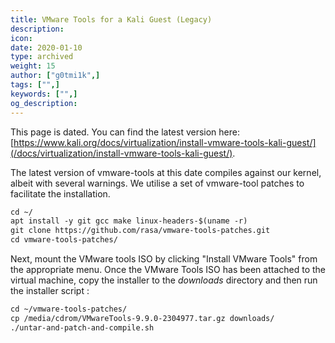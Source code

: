 ```yaml
---
title: VMware Tools for a Kali Guest (Legacy)
description:
icon:
date: 2020-01-10
type: archived
weight: 15
author: ["g0tmi1k",]
tags: ["",]
keywords: ["",]
og_description:
---
```


This page is dated. You can find the latest version here: [https://www.kali.org/docs/virtualization/install-vmware-tools-kali-guest/](/docs/virtualization/install-vmware-tools-kali-guest/).

The latest version of vmware-tools at this date compiles against our kernel, albeit with several warnings. We utilise a set of vmware-tool patches to facilitate the installation.

```markdown
cd ~/
apt install -y git gcc make linux-headers-$(uname -r)
git clone https://github.com/rasa/vmware-tools-patches.git
cd vmware-tools-patches/
```

Next, mount the VMware tools ISO by clicking "Install VMware Tools" from the appropriate menu. Once the VMware Tools ISO has been attached to the virtual machine, copy the installer to the _downloads_ directory and then run the installer script :

```markdown
cd ~/vmware-tools-patches/
cp /media/cdrom/VMwareTools-9.9.0-2304977.tar.gz downloads/
./untar-and-patch-and-compile.sh
```
